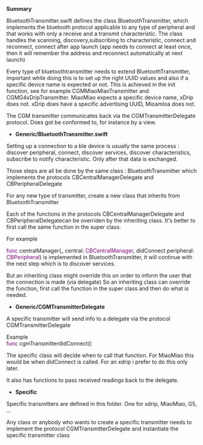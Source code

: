 <b>Summary</b>

BluetoothTransmitter.swift defines the class BluetoothTransmitter, which implements the bluetooth protocol applicable to any type of peripheral
and that works with only a receive and a transmit characteristic. The class handles the scanning, discovery,subscribing to characteristic,
connect and reconnect, connect after app launch (app needs to connect at least once, then it will remember the address and reconnect automatically at next launch)

Every type of bluetoothtransmitter needs to extend BluetoothTransmitter, important while doing this is to set up the right UUID values
and also if a specific device name is expected or not. This is achieved in the init function, see for example 
CGMMiaoMiaoTransmitter and CGMG4xDripTransmitter. MiaoMiao expects a specific device name, xDrip does not. xDrip does have a specific 
advertising UUID, MioamIoa does not.

The CGM transmitter communicates back via the CGMTransmitterDelegate protocol. Does got be conformed to, for instance by a view.

* <b>Generic/BluetoothTransmitter.swift</b>

Setting up a connection to a ble device is usually the same process : discover peripheral, connect, discover services, discover characteristics,
subscribe to notify characteristic. Only after that data is exchanged.

Those steps are all be done by the same class : BluetoothTransmitter which implements the protocols CBCentralManagerDelegate and CBPeripheralDelegate
 

For any new type of transmitter, create a new class that inherits from BluetoothTransmitter

Each of the functions in the protocols CBCentralManagerDelegate and CBPeripheralDelegatecan be overriden by the inheriting class.
It's better to first call the same function in the super class.

For example

<font color="purple">func</font> centralManager(_ central: <font color="purple">CBCentralManager</font>, didConnect peripheral: <font color="purple">CBPeripheral</font>) 
is implemented in BluetoothTransmitter, it will continue with the next step which is to discover services.

But an inheriting class might override this on order to inform the user that the connection is made (via delegate)
So an inheriting class can override the function, first call the function in the super class and then do what is needed.

* <b>Generic/CGMTransmitterDelegate</b>

A specific transmitter will send info to a delegate via the protocol CGMTransmitterDelegate

Example<br>
<font color="purple">func</font> cgmTransmitterdidConnect()

The specific class will decide when to call that function. For MiaoMiao this would be when didConnect is called. For an xdrip i prefer to do this only later.

It also has functions to pass received readings back to the delegate.

* <b>Specific</b>

Specific transmitters are defined in this folder. One for xdrip, MiaoMiao, G5, ...<br>

Any class or anybody who wants to create a specific transmitter needs to implement the protocol CGMTransmitterDelegate and instantiate the specific transmitter class






